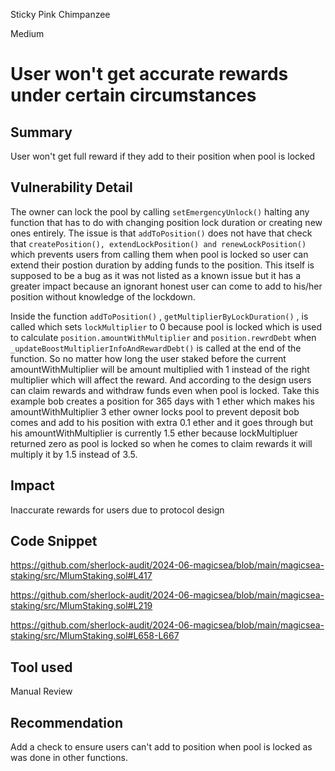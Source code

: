 Sticky Pink Chimpanzee

Medium

# User won't get accurate rewards under certain circumstances

## Summary
User won't get full reward if they add to their position when pool is locked 

## Vulnerability Detail

The owner can lock the pool  by calling `setEmergencyUnlock()` halting any function that has to do with changing position lock duration or creating new ones entirely.
The issue is that `addToPosition()` does not have that check that `createPosition(), extendLockPosition() and renewLockPosition()` which prevents users from calling them when pool is locked so user can extend their postion duration by adding funds to the position. This itself is supposed to be a bug as it was not listed as a known issue but it has a greater impact because an ignorant honest user can come to add to his/her position without knowledge of the lockdown. 

Inside the function  `addToPosition()` , `getMultiplierByLockDuration()` , is called which sets `lockMultiplier` to 0 because pool is locked which is used to calculate  `position.amountWithMultiplier` and `position.rewrdDebt`  when `_updateBoostMultiplierInfoAndRewardDebt()` is called at the end of the function. So no matter how long the user staked before the current amountWithMultiplier will be amount multiplied with 1 instead of the right multiplier which will affect the reward. And according to the design users can claim rewards and withdraw funds even when pool is locked.
Take this example 
bob creates a position for 365 days with 1 ether which makes his amountWithMultiplier 3 ether
owner locks pool to prevent deposit 
bob comes and add to his position with extra 0.1 ether and it goes through but his amountWithMultiplier is currently 1.5 ether because lockMultipluer returned zero as pool is locked so when he comes to claim rewards it will multiply it by 1.5 instead of 3.5.


## Impact
Inaccurate rewards for users due to protocol design 

## Code Snippet
https://github.com/sherlock-audit/2024-06-magicsea/blob/main/magicsea-staking/src/MlumStaking.sol#L417

https://github.com/sherlock-audit/2024-06-magicsea/blob/main/magicsea-staking/src/MlumStaking.sol#L219

https://github.com/sherlock-audit/2024-06-magicsea/blob/main/magicsea-staking/src/MlumStaking.sol#L658-L667
## Tool used

Manual Review

## Recommendation
Add a check to ensure users can't add to position when pool is locked as was done in other functions.